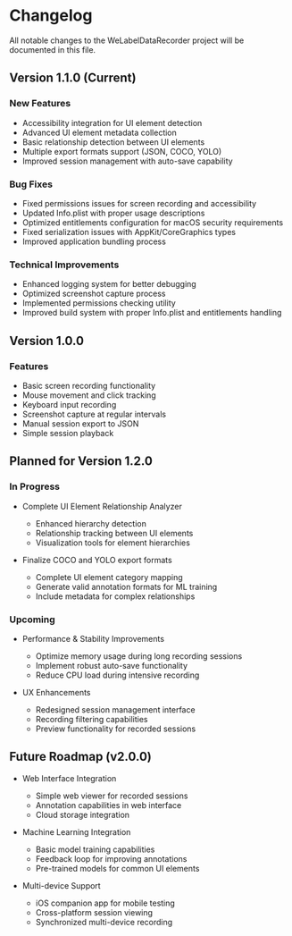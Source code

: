 # Changelog

All notable changes to the WeLabelDataRecorder project will be documented in this file.

## Version 1.1.0 (Current)

### New Features
- Accessibility integration for UI element detection
- Advanced UI element metadata collection
- Basic relationship detection between UI elements
- Multiple export formats support (JSON, COCO, YOLO)
- Improved session management with auto-save capability

### Bug Fixes
- Fixed permissions issues for screen recording and accessibility
- Updated Info.plist with proper usage descriptions
- Optimized entitlements configuration for macOS security requirements
- Fixed serialization issues with AppKit/CoreGraphics types
- Improved application bundling process

### Technical Improvements
- Enhanced logging system for better debugging
- Optimized screenshot capture process
- Implemented permissions checking utility
- Improved build system with proper Info.plist and entitlements handling

## Version 1.0.0

### Features
- Basic screen recording functionality
- Mouse movement and click tracking
- Keyboard input recording
- Screenshot capture at regular intervals
- Manual session export to JSON
- Simple session playback

## Planned for Version 1.2.0

### In Progress
- Complete UI Element Relationship Analyzer
  - Enhanced hierarchy detection
  - Relationship tracking between UI elements
  - Visualization tools for element hierarchies

- Finalize COCO and YOLO export formats
  - Complete UI element category mapping
  - Generate valid annotation formats for ML training
  - Include metadata for complex relationships

### Upcoming
- Performance & Stability Improvements
  - Optimize memory usage during long recording sessions
  - Implement robust auto-save functionality
  - Reduce CPU load during intensive recording
  
- UX Enhancements
  - Redesigned session management interface
  - Recording filtering capabilities
  - Preview functionality for recorded sessions

## Future Roadmap (v2.0.0)

- Web Interface Integration
  - Simple web viewer for recorded sessions
  - Annotation capabilities in web interface
  - Cloud storage integration

- Machine Learning Integration
  - Basic model training capabilities
  - Feedback loop for improving annotations
  - Pre-trained models for common UI elements

- Multi-device Support
  - iOS companion app for mobile testing
  - Cross-platform session viewing
  - Synchronized multi-device recording 